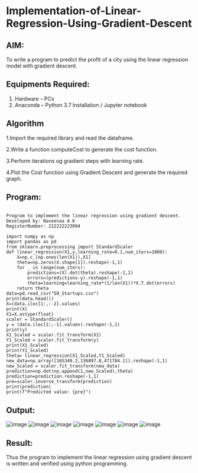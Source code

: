 # Implementation-of-Linear-Regression-Using-Gradient-Descent

## AIM:
To write a program to predict the profit of a city using the linear regression model with gradient descent.

## Equipments Required:
1. Hardware – PCs
2. Anaconda – Python 3.7 Installation / Jupyter notebook

## Algorithm
1.Import the required library and read the dataframe.

2.Write a function computeCost to generate the cost function.

3.Perform iterations og gradient steps with learning rate.

4.Plot the Cost function using Gradient Descent and generate the required graph.

## Program:
```

Program to implement the linear regression using gradient descent.
Developed by: Naveenaa A K
RegisterNumber: 212222223094 

```
```
import numpy as np
import pandas as pd
from sklearn.preprocessing import StandardScaler
def linear_regression(X1,y,learning_rate=0.1,num_iters=1000):
    X=np.c_[np.ones(len(X1)),X1]
    theta=np.zeros(X.shape[1]).reshape(-1,1)
    for _ in range(num_iters):
        predictions=(X).dot(theta).reshape(-1,1)
        errors=(predictions-y).reshape(-1,1)
        theta=learning=learning_rate*(1/len(X1))*X.T.dot(errors)
    return theta
data=pd.read_csv("50_Startups.csv")
print(data.head())
X=(data.iloc[1:,:-2].values)
print(X)
X1=X.astype(float)
scaler = StandardScaler()
y = (data.iloc[1:,-1].values).reshape(-1,1)
print(y)
X1_Scaled = scaler.fit_transform(X1)
Y1_Scaled = scaler.fit_transform(y)
print(X1_Scaled)
print(Y1_Scaled)
theta= linear_regression(X1_Scaled,Y1_Scaled)
new_data=np.array([165349.2,136897.8,471784.1]).reshape(-1,1)
new_Scaled = scaler.fit_transform(new_data)
prediction=np.dot(np.append(1,new_Scaled),theta)
prediction=prediction.reshape(-1,1)
pre=scaler.inverse_transform(prediction)
print(prediction)
print(f"Predicted value: {pre}")
```


## Output:
![image](https://github.com/user-attachments/assets/94f9ef7c-19fa-4271-a6d4-1c4ad8653270)
![image](https://github.com/user-attachments/assets/3854a2bf-7119-428a-957f-161d2425b85a)
![image](https://github.com/user-attachments/assets/f7486697-663b-4e15-92d8-bedb077628f1)
![image](https://github.com/user-attachments/assets/5d4baab6-3e3d-4b04-8bd0-4f4d65659798)
![image](https://github.com/user-attachments/assets/e83ded40-1f34-401a-af28-3303030eeb59)
![image](https://github.com/user-attachments/assets/54d3ed2e-49bd-4b30-a396-ff0c765ad3db)
![image](https://github.com/user-attachments/assets/ea802458-d285-4135-a165-63a36df27818)


## Result:
Thus the program to implement the linear regression using gradient descent is written and verified using python programming.
